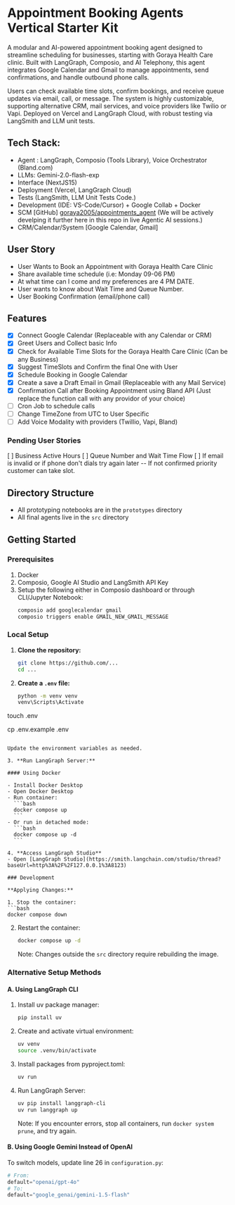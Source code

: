 # Appointment Booking Agents Vertical Starter Kit

A modular and AI-powered appointment booking agent designed to streamline scheduling for businesses, starting with Goraya Health Care clinic. Built with LangGraph, Composio, and AI Telephony, this agent integrates Google Calendar and Gmail to manage appointments, send confirmations, and handle outbound phone calls. 

Users can check available time slots, confirm bookings, and receive queue updates via email, call, or message. The system is highly customizable, supporting alternative CRM, mail services, and voice providers like Twilio or Vapi. Deployed on Vercel and LangGraph Cloud, with robust testing via LangSmith and LLM unit tests.

## Tech Stack:
- Agent : LangGraph, Composio (Tools Library), Voice Orchestrator (Bland.com)
- LLMs: Gemini-2.0-flash-exp 
- Interface (NextJS15)
- Deployment (Vercel, LangGraph Cloud)
- Tests (LangSmith, LLM Unit Tests Code.)
- Development (IDE: VS-Code/Cursor) + Google Collab + Docker
- SCM [GitHub] [goraya2005/appointments_agent](https://github.com/goraya2005/appointments_agent) (We will be actively develping it further here in this repo in live Agentic AI sessions.)
- CRM/Calendar/System [Google Calendar, Gmail]

## User Story
* User Wants to Book an Appointment with Goraya Health Care Clinic
* Share available time schedule (i.e: Monday 09-06 PM)
* At what time can I come and my preferences are 4 PM DATE.
* User wants to know about Wait Time and Queue Number.
* User Booking Confirmation (email/phone call)

## Features

- [x] Connect Google Calendar (Replaceable with any Calendar or CRM)
- [x] Greet Users and Collect basic Info
- [x] Check for Available Time Slots for the Goraya Health Care Clinic (Can be any Business)
- [x] Suggest TimeSlots and Confirm the final One with User
- [x] Schedule Booking in Google Calendar
- [x] Create a save a Draft Email in Gmail (Replaceable with any Mail Service)
- [x] Confirmation Call after Booking Appointment using Bland API (Just replace the function call with any providor of your choice)
- [ ] Cron Job to schedule calls
- [ ] Change TimeZone from UTC to User Specific
- [ ] Add Voice Modality with providers (Twillio, Vapi, Bland)

### Pending User Stories
[ ] Business Active Hours
[ ] Queue Number and Wait Time Flow
[ ] If email is invalid or if phone don't dials try again later -- If not confirmed priority customer can take slot.

## Directory Structure

- All prototyping notebooks are in the `prototypes` directory
- All final agents live in the `src` directory

## Getting Started

### Prerequisites

1. Docker
2. Composio, Google AI Studio and LangSmith API Key
3. Setup the following either in Composio dashboard or through CLI/Jupyter Notebook:
   ```bash
   composio add googlecalendar gmail
   composio triggers enable GMAIL_NEW_GMAIL_MESSAGE
   ```

### Local Setup

1. **Clone the repository:**

   ```bash
   git clone https://github.com/...
   cd ...
   ```

2. **Create a `.env` file:**

   ```bash
   python -m venv venv
   venv\Scripts\Activate
touch .env

   cp .env.example .env
   ```

   Update the environment variables as needed.

3. **Run LangGraph Server:**

   #### Using Docker

   - Install Docker Desktop
   - Open Docker Desktop
   - Run container:
     ```bash
     docker compose up
     ```
   - Or run in detached mode:
     ```bash
     docker compose up -d
     ```

4. **Access LangGraph Studio**
   - Open [LangGraph Studio](https://smith.langchain.com/studio/thread?baseUrl=http%3A%2F%2F127.0.0.1%3A8123)

### Development

**Applying Changes:**

1. Stop the container:
   ```bash
   docker compose down
   ```
2. Restart the container:
   ```bash
   docker compose up -d
   ```
   Note: Changes outside the `src` directory require rebuilding the image.

### Alternative Setup Methods

#### A. Using LangGraph CLI

1. Install uv package manager:

   ```bash
   pip install uv
   ```

2. Create and activate virtual environment:

   ```bash
   uv venv
   source .venv/bin/activate
   ```

3. Install packages from pyproject.toml:

   ```bash
   uv run
   ```

4. Run LangGraph Server:
   ```bash
   uv pip install langgraph-cli
   uv run langgraph up
   ```
   Note: If you encounter errors, stop all containers, run `docker system prune`, and try again.

#### B. Using Google Gemini Instead of OpenAI

To switch models, update line 26 in `configuration.py`:

```python
# From:
default="openai/gpt-4o"
# To:
default="google_genai/gemini-1.5-flash"
```
